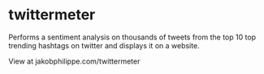 # twittermeter
Performs a sentiment analysis on thousands of tweets from the top 10 top trending hashtags on twitter and displays it on a website.

View at jakobphilippe.com/twittermeter

